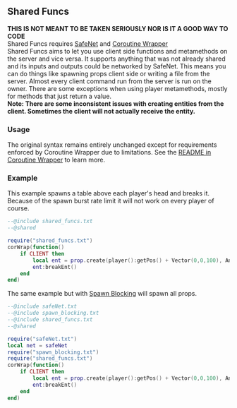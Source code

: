 ## Shared Funcs
**THIS IS NOT MEANT TO BE TAKEN SERIOUSLY NOR IS IT A GOOD WAY TO CODE**  
Shared Funcs requires [SafeNet](https://github.com/Jacbo1/Public-Starfall/tree/main/SafeNet) and [Coroutine Wrapper](https://github.com/Jacbo1/Public-Starfall/tree/main/Coroutine%20Wrapper)  
Shared Funcs aims to let you use client side functions and metamethods on the server and vice versa. It supports anything that was not already shared and its inputs and outputs could be networked by SafeNet. This means you can do things like spawning props client side or writing a file from the server. Almost every client command run from the server is run on the owner. There are some exceptions when using player metamethods, mostly for methods that just return a value.  
**Note: There are some inconsistent issues with creating entities from the client. Sometimes the client will not actually receive the entity.**
### Usage
The original syntax remains entirely unchanged except for requirements enforced by Coroutine Wrapper due to limitations. See the [README in Coroutine Wrapper](https://github.com/Jacbo1/Public-Starfall/tree/main/Coroutine%20Wrapper) to learn more.
### Example
This example spawns a table above each player's head and breaks it. Because of the spawn burst rate limit it will not work on every player of course.
```lua
--@include shared_funcs.txt
--@shared

require("shared_funcs.txt")
corWrap(function()
    if CLIENT then
        local ent = prop.create(player():getPos() + Vector(0,0,100), Angle(), "models/props_c17/FurnitureTable001a.mdl")
        ent:breakEnt()
    end
end)
```
The same example but with [Spawn Blocking](https://github.com/Jacbo1/Public-Starfall/tree/main/Spawn%20Blocking) will spawn all props.
```lua
--@include safeNet.txt
--@include spawn_blocking.txt
--@include shared_funcs.txt
--@shared

require("safeNet.txt")
local net = safeNet
require("spawn_blocking.txt")
require("shared_funcs.txt")
corWrap(function()
    if CLIENT then
        local ent = prop.create(player():getPos() + Vector(0,0,100), Angle(), "models/props_c17/FurnitureTable001a.mdl")
        ent:breakEnt()
    end
end)
```
